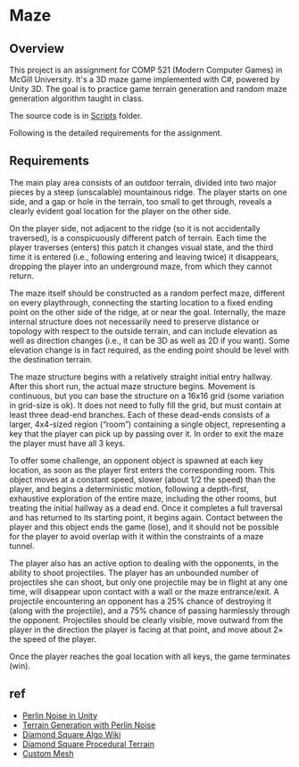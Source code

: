 # Maze

## Overview
This project is an assignment for COMP 521 (Modern Computer Games) in McGill University. It's a 3D maze game implemented with C#, powered by Unity 3D. The goal is to practice game terrain generation and random maze generation algorithm taught in class.

The source code is in [Scripts](https://github.com/EmolLi/Maze/tree/master/Assets/Scripts) folder.

Following is the detailed requirements for the assignment.

## Requirements

The main play area consists of an outdoor terrain, divided into two major pieces by a steep (unscalable) mountainous ridge.
The player starts on one side, and a gap or hole in the terrain, too small to get through, reveals a clearly evident goal
location for the player on the other side.

On the player side, not adjacent to the ridge (so it is not accidentally traversed), is a conspicuously different patch of
terrain. Each time the player traverses (enters) this patch it changes visual state, and the third time it is entered (i.e.,
following entering and leaving twice) it disappears, dropping the player into an underground maze, from which they cannot
return.

The maze itself should be constructed as a random perfect maze, different on every playthrough, connecting the starting
location to a fixed ending point on the other side of the ridge, at or near the goal. Internally, the maze internal structure
does not necessarily need to preserve distance or topology with respect to the outside terrain, and can include elevation as
well as direction changes (i.e., it can be 3D as well as 2D if you want). Some elevation change is in fact required, as the
ending point should be level with the destination terrain.

The maze structure begins with a relatively straight initial entry hallway. After this short run, the actual maze structure
begins. Movement is continuous, but you can base the structure on a 16x16 grid (some variation in grid-size is ok). It
does not need to fully fill the grid, but must contain at least three dead-end branches. Each of these dead-ends consists of a larger, 4x4-sized region (“room”) containing a single object, representing a key that the player can pick up by passing over it. In order to exit the maze the player must have all 3 keys.

To offer some challenge, an opponent object is spawned at each key location, as soon as the player first enters the corresponding room. This object moves at a constant speed, slower (about 1/2 the speed) than the player, and begins a
deterministic motion, following a depth-first, exhaustive exploration of the entire maze, including the other rooms, but
treating the initial hallway as a dead end. Once it completes a full traversal and has returned to its starting point, it begins again. Contact between the player and this object ends the game (lose), and it should not be possible for the player to avoid overlap with it within the constraints of a maze tunnel.

The player also has an active option to dealing with the opponents, in the ability to shoot projectiles. The player has an
unbounded number of projectiles she can shoot, but only one projectile may be in flight at any one time, will disappear
upon contact with a wall or the maze entrance/exit. A projectile encountering an opponent has a 25% chance of destroying
it (along with the projectile), and a 75% chance of passing harmlessly through the opponent. Projectiles should be clearly
visible, move outward from the player in the direction the player is facing at that point, and move about 2× the speed of
the player.

Once the player reaches the goal location with all keys, the game terminates (win).

## ref 
- [Perlin Noise in Unity](https://www.youtube.com/watch?v=bG0uEXV6aHQ)
- [Terrain Generation with Perlin Noise](https://www.youtube.com/watch?v=vFvwyu_ZKfU&t=28s)
- [Diamond Square Algo Wiki](https://en.wikipedia.org/wiki/Diamond-square_algorithm)
- [Diamond Square Procedural Terrain](https://www.youtube.com/watch?v=1HV8GbFnCik)
- [Custom Mesh](https://www.youtube.com/watch?v=UeqBwK27sV4&feature=youtu.be)
